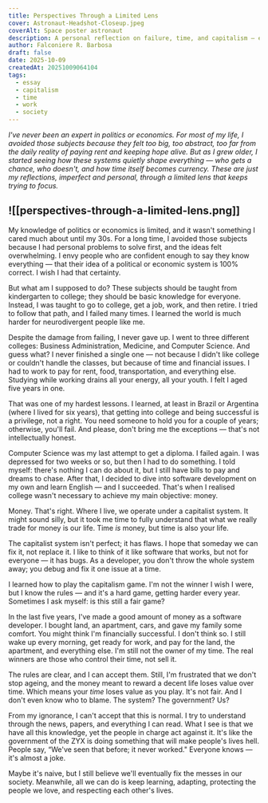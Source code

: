 ```yaml
---
title: Perspectives Through a Limited Lens
cover: Astronaut-Headshot-Closeup.jpeg
coverAlt: Space poster astronaut
description: A personal reflection on failure, time, and capitalism — exploring how work, privilege, and money shape our lives, seen through the eyes of someone still trying to make sense of it all.
author: Falconiere R. Barbosa
draft: false
date: 2025-10-09
createdAt: 20251009064104
tags:
  - essay
  - capitalism
  - time
  - work
  - society
---
```

*I've never been an expert in politics or economics. For most of my life, I avoided those subjects because they felt too big, too abstract, too far from the daily reality of paying rent and keeping hope alive. But as I grew older, I started seeing how these systems quietly shape everything — who gets a chance, who doesn't, and how time itself becomes currency. These are just my reflections, imperfect and personal, through a limited lens that keeps trying to focus.*

![[perspectives-through-a-limited-lens.png]]
---

My knowledge of politics or economics is limited, and it wasn't something I cared much about until my 30s. For a long time, I avoided those subjects because I had personal problems to solve first, and the ideas felt overwhelming. I envy people who are confident enough to say they know everything — that their idea of a political or economic system is 100% correct. I wish I had that certainty.

But what am I supposed to do? These subjects should be taught from kindergarten to college; they should be basic knowledge for everyone. Instead, I was taught to go to college, get a job, work, and then retire. I tried to follow that path, and I failed many times. I learned the world is much harder for neurodivergent people like me.

Despite the damage from failing, I never gave up. I went to three different colleges: Business Administration, Medicine, and Computer Science. And guess what? I never finished a single one — not because I didn't like college or couldn't handle the classes, but because of time and financial issues. I had to work to pay for rent, food, transportation, and everything else. Studying while working drains all your energy, all your youth. I felt I aged five years in one.

That was one of my hardest lessons. I learned, at least in Brazil or Argentina (where I lived for six years), that getting into college and being successful is a privilege, not a right. You need someone to hold you for a couple of years; otherwise, you'll fail. And please, don't bring me the exceptions — that's not intellectually honest.

Computer Science was my last attempt to get a diploma. I failed again. I was depressed for two weeks or so, but then I had to do something. I told myself: there's nothing I can do about it, but I still have bills to pay and dreams to chase. After that, I decided to dive into software development on my own and learn English — and I succeeded. That's when I realised college wasn't necessary to achieve my main objective: money.

Money. That's right. Where I live, we operate under a capitalist system. It might sound silly, but it took me time to fully understand that what we really trade for money is our life. Time *is* money, but time is also your life.

The capitalist system isn't perfect; it has flaws. I hope that someday we can fix it, not replace it. I like to think of it like software that works, but not for everyone — it has bugs. As a developer, you don't throw the whole system away; you debug and fix it one issue at a time.

I learned how to play the capitalism game. I'm not the winner I wish I were, but I know the rules — and it's a hard game, getting harder every year. Sometimes I ask myself: is this still a fair game?

In the last five years, I've made a good amount of money as a software developer. I bought land, an apartment, cars, and gave my family some comfort. You might think I'm financially successful. I don't think so. I still wake up every morning, get ready for work, and pay for the land, the apartment, and everything else. I'm still not the owner of my time. The real winners are those who control their time, not sell it.

The rules are clear, and I can accept them. Still, I'm frustrated that we don't stop ageing, and the money meant to reward a decent life loses value over time. Which means your *time* loses value as you play. It's not fair. And I don't even know who to blame. The system? The government? Us?

From my ignorance, I can't accept that this is normal. I try to understand through the news, papers, and everything I can read. What I see is that we have all this knowledge, yet the people in charge act against it. It's like the government of the ZYX is doing something that will make people's lives hell. People say, “We've seen that before; it never worked." Everyone knows — it's almost a joke.

Maybe it's naive, but I still believe we'll eventually fix the messes in our society. Meanwhile, all we can do is keep learning, adapting, protecting the people we love, and respecting each other's lives.
